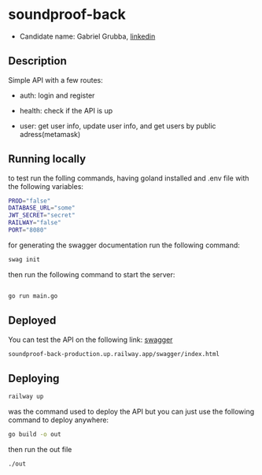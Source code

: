 # soundproof-back

- Candidate name: Gabriel Grubba, [linkedin](https://www.linkedin.com/in/gabriel-grubba/?locale=en_US)

## Description

Simple API with a few routes: 

- auth: login and register

- health: check if the API is up

- user: get user info, update user info, and get users by public adress(metamask)

## Running locally

to test run the folling commands, having goland installed and .env file with the following variables:

```bash
PROD="false"
DATABASE_URL="some"
JWT_SECRET="secret"
RAILWAY="false"
PORT="8080"

```

for generating the swagger documentation run the following command:

```bash
swag init
```

then run the following command to start the server:

```bash

go run main.go

```
## Deployed

You can test the API on the following link:
[swagger](https://soundproof-back-production.up.railway.app/swagger/index.html)

```txt
soundproof-back-production.up.railway.app/swagger/index.html
```

## Deploying

```bash
railway up
```
was the command used to deploy the API but you can just use the following command to deploy anywhere:

```bash
go build -o out
```

then run the out file

```bash
./out
```
